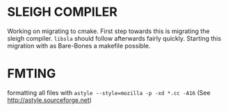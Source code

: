 # SLEIGH COMPILER
Working on migrating to cmake. First step towards this is migrating the sleigh
compiler. `libsla` should follow afterwards fairly quickly. Starting this
migration with as Bare-Bones a makefile possible.

# FMTING
formatting all files with `astyle --style=mozilla -p -xd *.cc -A16` (See http://astyle.sourceforge.net)
